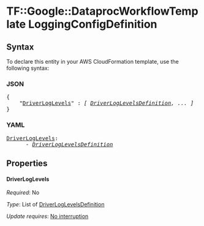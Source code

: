 # TF::Google::DataprocWorkflowTemplate LoggingConfigDefinition

## Syntax

To declare this entity in your AWS CloudFormation template, use the following syntax:

### JSON

<pre>
{
    "<a href="#driverloglevels" title="DriverLogLevels">DriverLogLevels</a>" : <i>[ <a href="driverloglevelsdefinition.md">DriverLogLevelsDefinition</a>, ... ]</i>
}
</pre>

### YAML

<pre>
<a href="#driverloglevels" title="DriverLogLevels">DriverLogLevels</a>: <i>
      - <a href="driverloglevelsdefinition.md">DriverLogLevelsDefinition</a></i>
</pre>

## Properties

#### DriverLogLevels

_Required_: No

_Type_: List of <a href="driverloglevelsdefinition.md">DriverLogLevelsDefinition</a>

_Update requires_: [No interruption](https://docs.aws.amazon.com/AWSCloudFormation/latest/UserGuide/using-cfn-updating-stacks-update-behaviors.html#update-no-interrupt)

